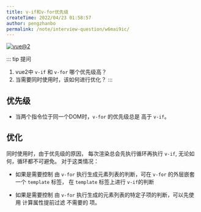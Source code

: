 ```yaml
---
title: v-if和v-for优先级
createTime: 2022/04/23 01:58:57
author: pengzhanbo
permalink: /note/interview-question/w6mai9ic/
---
```


[![vue@2](https://img.shields.io/badge/vue-%402-brightgreen)](https://cn.vuejs.org/)

:::  tip 提问
1. vue2中 `v-if` 和 `v-for` 哪个优先级高？
2. 当需要同时使用时，该如何进行优化？
:::

## 优先级

- 当两个指令位于同一个DOM时，`v-for` 的优先级总是 高于 `v-if`。

## 优化

同时使用时，由于优先级的原因， 每次渲染总会先执行循环再执行 `v-if`, 无论如何，循环都不可避免。
对于这类情况：

- 如果是需要控制 由 `v-for` 执行生成元素列表的判断，可在 `v-for` 的外层嵌套一个 `template` 标签，
  在 `template` 标签上进行 `v-if`的判断

- 如果是需要控制 由 `v-for` 执行生成的元素列表的特定子项的判断，可以先使用 计算属性提前过滤 不需要的 项。
